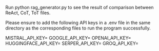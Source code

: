 Run python rag_generator.py to see the result of comparison between ReAct, CoT, ToT files.

Please ensure to add the following API keys in a .env file in the same directory as the corresponding files to run the program successfully.

MISTRAL_API_KEY=
GOOGLE_API_KEY=
OPENAI_API_KEY=
HUGGINGFACE_API_KEY=
SERPER_API_KEY=
GROQ_API_KEY=
